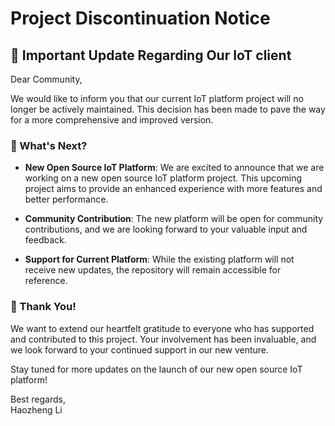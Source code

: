 # Project Discontinuation Notice

## 📢 Important Update Regarding Our IoT client

Dear Community,

We would like to inform you that our current IoT platform project will no longer be actively maintained. This decision has been made to pave the way for a more comprehensive and improved version.

### 🚀 What's Next?

- **New Open Source IoT Platform**: We are excited to announce that we are working on a new open source IoT platform project. This upcoming project aims to provide an enhanced experience with more features and better performance.

- **Community Contribution**: The new platform will be open for community contributions, and we are looking forward to your valuable input and feedback.

- **Support for Current Platform**: While the existing platform will not receive new updates, the repository will remain accessible for reference.

### 🙏 Thank You!

We want to extend our heartfelt gratitude to everyone who has supported and contributed to this project. Your involvement has been invaluable, and we look forward to your continued support in our new venture.

Stay tuned for more updates on the launch of our new open source IoT platform!

Best regards,  
Haozheng Li
